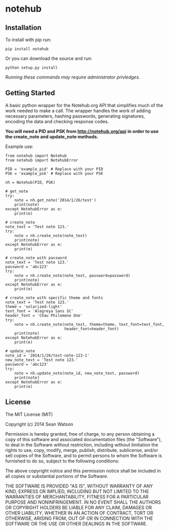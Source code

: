 notehub
=======

Installation
------------

To install with pip run:

    pip install notehub

Or you can download the source and run:

    python setup.py install

*Running these commands may require administrator privledges.*

Getting Started
---------------

A basic python wrapper for the Notehub.org API that simplifies much of the work
needed to make a call. The wrapper handles the work of adding necessary
parameters, hashing passwords, generating signatures, encoding the data and
checking response codes.

**You will need a PID and PSK from http://notehub.org/api**
**in order to use the create\_note and update\_note methods.**

Example use:

    from notehub import Notehub
    from notehub import NotehubError

    PID = 'example_pid' # Replace with your PID
    PSK = 'example_psk' # Replace with your PSK

    nh = Notehub(PID, PSK)

    # get_note
    try:
        note = nh.get_note('2014/1/26/test')
        print(note)
    except NotehubError as e:
        print(e)

    # create_note
    note_text = 'Test note 123.'
    try:
        note = nh.create_note(note_text)
        print(note)
    except NotehubError as e:
        print(e)

    # create_note with password
    note_text = 'Test note 123.'
    password = 'abc123'
    try:
        note = nh.create_note(note_text, password=password)
        print(note)
    except NotehubError as e:
        print(e)

    # create_note with specific theme and fonts
    note_text = 'Test note 123.'
    theme = 'solarized-light'
    text_font = 'Alegreya Sans SC'
    header_font = 'Chau Philomene One'
    try:
        note = nh.create_note(note_text, theme=theme, text_font=text_font,
                              header_font=header_font)
        print(note)
    except NotehubError as e:
        print(e)

    # update_note
    note_id = '2014/1/26/test-note-123-1'
    new_note_text = 'Test note 123.'
    password = 'abc123'
    try:
        note = nh.update_note(note_id, new_note_text, password)
        print(note)
    except NotehubError as e:
        print(e)

License
-------

The MIT License (MIT)

Copyright (c) 2014 Sean Watson

Permission is hereby granted, free of charge, to any person obtaining a copy of
this software and associated documentation files (the "Software"), to deal in
the Software without restriction, including without limitation the rights to
use, copy, modify, merge, publish, distribute, sublicense, and/or sell copies of
the Software, and to permit persons to whom the Software is furnished to do so,
subject to the following conditions:

The above copyright notice and this permission notice shall be included in all
copies or substantial portions of the Software.

THE SOFTWARE IS PROVIDED "AS IS", WITHOUT WARRANTY OF ANY KIND, EXPRESS OR
IMPLIED, INCLUDING BUT NOT LIMITED TO THE WARRANTIES OF MERCHANTABILITY, FITNESS
FOR A PARTICULAR PURPOSE AND NONINFRINGEMENT. IN NO EVENT SHALL THE AUTHORS OR
COPYRIGHT HOLDERS BE LIABLE FOR ANY CLAIM, DAMAGES OR OTHER LIABILITY, WHETHER
IN AN ACTION OF CONTRACT, TORT OR OTHERWISE, ARISING FROM, OUT OF OR IN
CONNECTION WITH THE SOFTWARE OR THE USE OR OTHER DEALINGS IN THE SOFTWARE.
